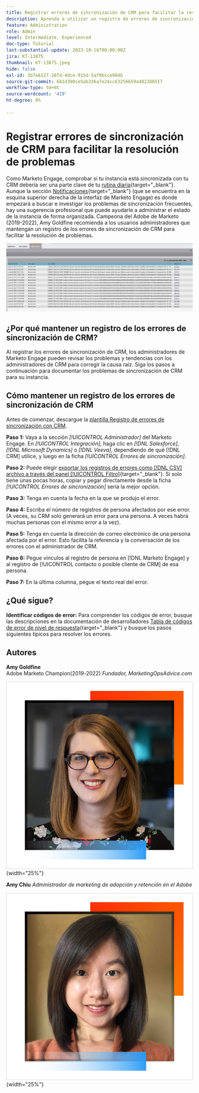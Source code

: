 ```yaml
---
title: Registrar errores de sincronización de CRM para facilitar la resolución de problemas
description: Aprenda a utilizar un registro de errores de sincronización de CRM para investigar los problemas de sincronización de CRM y mantenerla en funcionamiento sin problemas.
feature: Administration
role: Admin
level: Intermediate, Experienced
doc-type: Tutorial
last-substantial-update: 2023-10-16T00:00:00Z
jira: KT-13875
thumbnail: KT-13875.jpeg
hide: false
exl-id: 3b7e6127-28fd-4dce-915d-5af9bcce984b
source-git-commit: 681d390ce5ab336a7e24cc63256659a492288517
workflow-type: tm+mt
source-wordcount: '419'
ht-degree: 0%

---
```


# Registrar errores de sincronización de CRM para facilitar la resolución de problemas

Como Marketo Engage, comprobar si tu instancia está sincronizada con tu CRM debería ser una parte clave de tu [rutina diaria](https://nation.marketo.com/t5/champion-program-blogs/my-marketo-morning-routine-tips-for-driving-marketing-operation/ba-p/247508){target="_blank"}. Aunque la sección [Notificaciones](https://experienceleague.adobe.com/docs/marketo/using/product-docs/core-marketo-concepts/miscellaneous/notification-types.html){target="_blank"} (que se encuentra en la esquina superior derecha de la interfaz de Marketo Engage) es donde empezará a buscar e investigar los problemas de sincronización frecuentes, hay una sugerencia profesional que puede ayudarle a administrar el estado de la instancia de forma organizada. Campeona del Adobe de Marketo (2019-2022), Amy Goldfine recomienda a los usuarios administradores que mantengan un registro de los errores de sincronización de CRM para facilitar la resolución de problemas.

![Captura de pantalla de la ficha Errores de sincronización](/help/tutorial-inherited-instance/_assets/Marketo_Engage_Admin_Salesforce_Sync_Errors_Tab.png)

## ¿Por qué mantener un registro de los errores de sincronización de CRM?

Al registrar los errores de sincronización de CRM, los administradores de Marketo Engage pueden revisar los problemas y tendencias con los administradores de CRM para corregir la causa raíz. Siga los pasos a continuación para documentar los problemas de sincronización de CRM para su instancia.

## Cómo mantener un registro de los errores de sincronización de CRM

Antes de comenzar, descargue la [plantilla Registro de errores de sincronización con CRM](/help/tutorial-inherited-instance/_assets/downloads/Adobe-Marketo-Engage_CRM-Sync-Error-Log-Template.xlsx).

**Paso 1:** Vaya a la sección *[!UICONTROL Administrador]* del Marketo Engage. En *[!UICONTROL Integración]*, haga clic en *[!DNL Salesforce]*, *[!DNL Microsoft Dynamics]* o *[!DNL Veeva]*, dependiendo de qué [!DNL CRM] utilice, y luego en la ficha *[!UICONTROL Errores de sincronización]*.

**Paso 2:** Puede elegir [exportar los registros de errores como  [!DNL CSV] archivo a través del panel [!UICONTROL Filtro]](https://experienceleague.adobe.com/docs/marketo/using/product-docs/crm-sync/salesforce-sync/salesforce-sync-errors.html#filter-sync-errors){target="_blank"}. Si solo tiene unas pocas horas, copiar y pegar directamente desde la ficha *[!UICONTROL Errores de sincronización]* sería la mejor opción.

**Paso 3:** Tenga en cuenta la fecha en la que se produjo el error.

**Paso 4:** Escriba el número de registros de persona afectados por ese error. (A veces, su CRM solo generará un error para una persona. A veces habrá muchas personas con el mismo error a la vez).

**Paso 5:** Tenga en cuenta la dirección de correo electrónico de una persona afectada por el error. Esto facilita la referencia y la conversación de los errores con el administrador de CRM.

**Paso 6:** Pegue vínculos al registro de persona en [!DNL Marketo Engage] y al registro de [!UICONTROL contacto o posible cliente de CRM] de esa persona.

**Paso 7:** En la última columna, pegue el texto real del error.

## ¿Qué sigue?

**Identificar códigos de error:** Para comprender los códigos de error, busque las descripciones en la documentación de desarrolladores [Tabla de códigos de error de nivel de respuesta](https://developers.marketo.com/rest-api/error-codes/#response_level_error_codes){target="_blank"} y busque los pasos siguientes típicos para resolver los errores.

## Autores

**Amy Goldfine**\
Adobe Marketo Champion(2019-2022)
*Fundador, MarketingOpsAdvice.com*

![Amy Goldfine](/help/tutorial-inherited-instance/_assets/authors/Customer_Author_Amy_Goldfine.png){width="25%"}

**Amy Chiu**
*Administrador de marketing de adopción y retención en el Adobe*

![Amy Chiu](/help/tutorial-inherited-instance/_assets/authors/Adobe_Author_Amy_Chiu.png){width="25%"}
